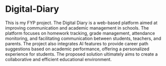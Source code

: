 # Digital-Diary
This is my FYP project.
The Digital Diary is a web-based platform aimed at improving communication and academic management in schools. The platform focuses on homework tracking, grade management, attendance monitoring, and facilitating communication between students, teachers, and parents. The project also integrates AI features to provide career path suggestions based on academic performance, offering a personalized experience for students. The proposed solution ultimately aims to create a collaborative and efficient educational environment.
